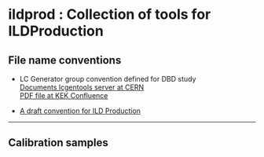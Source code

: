 # ildprod : Collection of tools for ILDProduction

## File name conventions

- LC Generator group convention defined for DBD study  
    [Documents lcgentools server at CERN](https://svnweb.cern.ch/trac/lcgentools/browser/tags/v2r2/ILC/documents/generator-conventions.docx)  
    [PDF file at KEK Confluence](https://wiki.kek.jp/display/~miyamoto/ILC+Software+Common+Task?preview=%2F6496081%2F12058650%2Fgenerator-conventions.pdf)  
   
- [A draft convention for ILD Production]( https://gitlab.cern.ch/amiyamot/ildprod/tree/master/docs/Conventions.txt )  

___________________________
## Calibration samples

